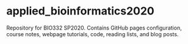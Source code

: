 # applied_bioinformatics2020
Repository for BIO332 SP2020. Contains GitHub pages configuration, course notes, webpage tutorials, code, reading lists, and blog posts.
